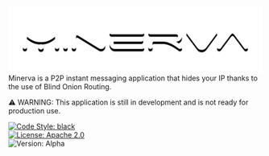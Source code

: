 ![](./res/TextLogo.png)
Minerva is a P2P instant messaging application that hides your IP thanks to the use of Blind Onion Routing.

⚠️ WARNING: This application is still in development and is not ready for production use.

[![Code Style: black](https://img.shields.io/badge/Code%20Style-Black-black)](https://github.com/psf/black) <br>
[![License: Apache 2.0](https://img.shields.io/badge/License-Apache%202.0-blue.svg)](https://opensource.org/licenses/Apache-2.0) <br>
![Version: Alpha](https://img.shields.io/badge/Version-Alpha-orange.svg) <br>